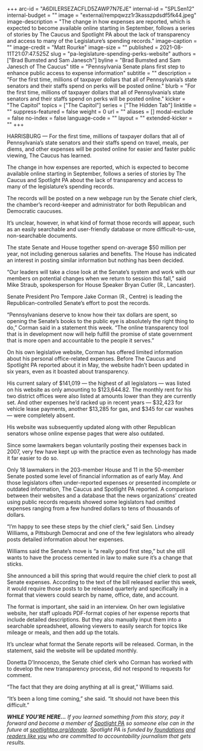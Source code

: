 +++
arc-id = "A6DILERSEZACFLD5ZAWP7N7EJE"
internal-id = "SPLSen12"
internal-budget = ""
image = "external/rempqwzz1r3kasszpdsdf5fk44.jpeg"
image-description = "The change in how expenses are reported, which is expected to become available online starting in September, follows a series of stories by The Caucus and Spotlight PA about the lack of transparency and access to many of the Legislature’s spending records."
image-caption = ""
image-credit = "Matt Rourke"
image-size = ""
published = 2021-08-11T21:07:47.525Z
slug = "pa-legislature-spending-perks-website"
authors = ["Brad Bumsted and Sam Janesch"]
byline = "Brad Bumsted and Sam Janesch of The Caucus"
title = "Pennsylvania Senate plans first step to enhance public access to expense information"
subtitle = ""
description = "For the first time, millions of taxpayer dollars that all of Pennsylvania’s state senators and their staffs spend on perks will be posted online."
blurb = "For the first time, millions of taxpayer dollars that all of Pennsylvania’s state senators and their staffs spend on perks will be posted online."
kicker = "The Capitol"
topics = ["The Capitol"]
series = ["The Hidden Tab"]
linktitle = ""
suppress-featured = false
weight = 0
url = ""
aliases = []
modal-exclude = false
no-index = false
language-code = ""
layout = ""
extended-kicker = ""
+++

HARRISBURG — For the first time, millions of taxpayer dollars that all of Pennsylvania’s state senators and their staffs spend on travel, meals, per diems, and other expenses will be posted online for easier and faster public viewing, The Caucus has learned.

The change in how expenses are reported, which is expected to become available online starting in September, follows a series of stories by The Caucus and Spotlight PA about the lack of transparency and access to many of the legislature’s spending records.

The records will be posted on a new webpage run by the Senate chief clerk, the chamber’s record-keeper and administrator for both Republican and Democratic caucuses.

It’s unclear, however, in what kind of format those records will appear, such as an easily searchable and user-friendly database or more difficult-to-use, non-searchable documents.

The state Senate and House together spend on-average $50 million per year, not including generous salaries and benefits. The House has indicated an interest in posting similar information but nothing has been decided.

“Our leaders will take a close look at the Senate’s system and work with our members on potential changes when we return to session this fall,” said Mike Straub, spokesperson for House Speaker Bryan Cutler (R., Lancaster).

Senate President Pro Tempore Jake Corman (R., Centre) is leading the Republican-controlled Senate’s effort to post the records.

“Pennsylvanians deserve to know how their tax dollars are spent, so opening the Senate’s books to the public eye is absolutely the right thing to do,” Corman said in a statement this week. “The online transparency tool that is in development now will help fulfill the promise of state government that is more open and accountable to the people it serves.”

On his own legislative website, Corman has offered limited information about his personal office-related expenses. Before The Caucus and Spotlight PA reported about it in May, the website hadn’t been updated in six years, even as it boasted about transparency.

His current salary of $141,019 — the highest of all legislators — was listed on his website as only amounting to $123,644.82. The monthly rent for his two district offices were also listed at amounts lower than they are currently set. And other expenses he’d racked up in recent years — $32,423 for vehicle lease payments, another $13,285 for gas, and $345 for car washes — were completely absent.

His website was subsequently updated along with other Republican senators whose online expense pages that were also outdated.

Since some lawmakers began voluntarily posting their expenses back in 2007, very few have kept up with the practice even as technology has made it far easier to do so.

Only 18 lawmakers in the 203-member House and 11 in the 50-member Senate posted some level of financial information as of early May. And those legislators often under-reported expenses or presented incomplete or outdated information, The Caucus and Spotlight PA reported. A comparison between their websites and a database that the news organizations’ created using public records requests showed some legislators had omitted expenses ranging from a few hundred dollars to tens of thousands of dollars.

“I’m happy to see these steps by the chief clerk,” said Sen. Lindsey Williams, a Pittsburgh Democrat and one of the few legislators who already posts detailed information about her expenses.

Williams said the Senate’s move is “a really good first step,” but she still wants to have the process cemented in law to make sure it’s a change that sticks.

She announced a bill this spring that would require the chief clerk to post all Senate expenses. According to the text of the bill released earlier this week, it would require those posts to be released quarterly and specifically in a format that viewers could search by name, office, date, and account.

The format is important, she said in an interview. On her own legislative website, her staff uploads PDF-format copies of her expense reports that include detailed descriptions. But they also manually input them into a searchable spreadsheet, allowing viewers to easily search for topics like mileage or meals, and then add up the totals.

It’s unclear what format the Senate reports will be released. Corman, in the statement, said the website will be updated monthly.

Donetta D’Innocenzo, the Senate chief clerk who Corman has worked with to develop the new transparency process, did not respond to requests for comment.

“The fact that they are doing anything at all is great,” Williams said.

“It’s been a long time coming,” she said. “It should not have been this difficult.”

<i><b>WHILE YOU’RE HERE...</b></i><i> If you learned something from this story, pay it forward and become a member of </i><a href="https://www.spotlightpa.org/"><i>Spotlight PA</i></a><i> so someone else can in the future at </i><a href="http://spotlightpa.org/donate"><i>spotlightpa.org/donate</i></a><i>. Spotlight PA is funded by</i><a href="https://www.spotlightpa.org/support"><i> foundations</i></a><i> </i><a href="https://www.spotlightpa.org/support"><i>and readers like you</i></a><i> who are committed to accountability journalism that gets results.</i>
